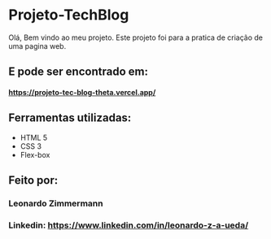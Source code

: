 # Projeto-TechBlog
Olá, Bem vindo ao meu projeto.
Este projeto foi para a pratica de criação de uma pagina web.

## E pode ser encontrado em:
#### https://projeto-tec-blog-theta.vercel.app/

## Ferramentas utilizadas:

* HTML 5
* CSS 3
* Flex-box

## Feito por: 
### Leonardo Zimmermann 

### Linkedin: https://www.linkedin.com/in/leonardo-z-a-ueda/
